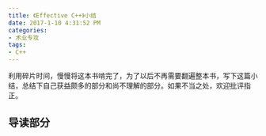 ```yaml
---
title: 《Effective C++》小结
date: 2017-1-10 4:31:52 PM
categories:
- 术业专攻
tags: 
- C++
---
```

利用碎片时间，慢慢将这本书啃完了，为了以后不再需要翻遍整本书，写下这篇小结，总结下自己获益颇多的部分和尚不理解的部分。如果不当之处，欢迎批评指正。
<!-- more -->
## 导读部分
